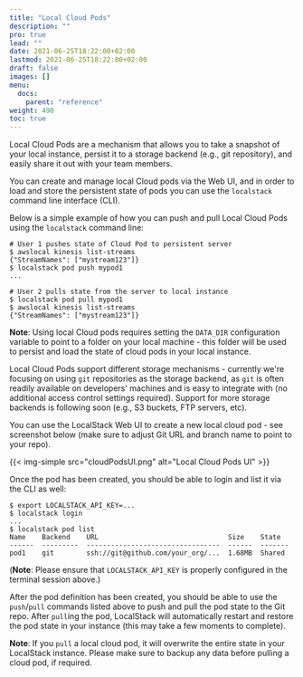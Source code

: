 ```yaml
---
title: "Local Cloud Pods"
description: ""
pro: true
lead: ""
date: 2021-06-25T18:22:00+02:00
lastmod: 2021-06-25T18:22:00+02:00
draft: false
images: []
menu:
  docs:
    parent: "reference"
weight: 490
toc: true
---
```


Local Cloud Pods are a mechanism that allows you to take a snapshot of your local instance, persist it to a storage backend (e.g., git repository), and easily share it out with your team members.

You can create and manage local Cloud pods via the Web UI, and in order to load and store the persistent state of pods you can use the `localstack` command line interface (CLI).

Below is a simple example of how you can push and pull Local Cloud Pods using the `localstack` command line:

```
# User 1 pushes state of Cloud Pod to persistent server
$ awslocal kinesis list-streams
{"StreamNames": ["mystream123"]}
$ localstack pod push mypod1
...

# User 2 pulls state from the server to local instance
$ localstack pod pull mypod1
$ awslocal kinesis list-streams
{"StreamNames": ["mystream123"]}
```

**Note**: Using local Cloud pods requires setting the `DATA_DIR` configuration variable to point to a folder on your local machine - this folder will be used to persist and load the state of cloud pods in your local instance.

Local Cloud Pods support different storage mechanisms - currently we're focusing on using `git` repositories as the storage backend, as `git` is often readily available on developers' machines and is easy to integrate with (no additional access control settings required). Support for more storage backends is following soon (e.g., S3 buckets, FTP servers, etc).

You can use the LocalStack Web UI to create a new local cloud pod - see screenshot below (make sure to adjust Git URL and branch name to point to your repo).

{{< img-simple src="cloudPodsUI.png" alt="Local Cloud Pods UI" >}}

Once the pod has been created, you should be able to login and list it via the CLI as well:
```
$ export LOCALSTACK_API_KEY=...
$ localstack login
...
$ localstack pod list
Name    Backend    URL                                Size    State
------  ---------  ---------------------------------  ------  -------
pod1    git        ssh://git@github.com/your_org/...  1.68MB  Shared
```

(**Note**: Please ensure that `LOCALSTACK_API_KEY` is properly configured in the terminal session above.)

After the pod definition has been created, you should be able to use the `push`/`pull` commands listed above to push and pull the pod state to the Git repo. After `pull`ing the pod, LocalStack will automatically restart and restore the pod state in your instance (this may take a few moments to complete).

**Note**: If you `pull` a local cloud pod, it will overwrite the entire state in your LocalStack instance. Please make sure to backup any data before pulling a cloud pod, if required.
